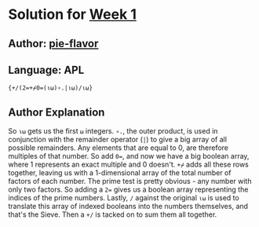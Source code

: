 # Solution for [Week 1](Challenge)
## Author: [pie-flavor](https://github.com/pie-flavor)

<a name="APL"></a>
## Language: APL

```
{+/(2=+⌿0=(⍳⍵)∘.|⍳⍵)/⍳⍵}
```

## Author Explanation
So `⍳⍵` gets us the first `⍵` integers. `∘.`, the outer product, is used in conjunction with the remainder operator (`|`) to give a big array of all possible remainders. Any elements that are equal to 0, are therefore multiples of that number. So add `0=`, and now we have a big boolean array, where 1 represents an exact multiple and 0 doesn't. `+⌿` adds all these rows together, leaving us with a 1-dimensional array of the total number of factors of each number. The prime test is pretty obvious - any number with only two factors. So adding a `2=` gives us a boolean array representing the indices of the prime numbers. Lastly, `/` against the original `⍳⍵` is used to translate this array of indexed booleans into the numbers themselves, and that's the Sieve. Then a `+/` is tacked on to sum them all together.